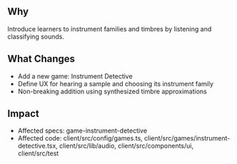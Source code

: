 ## Why
Introduce learners to instrument families and timbres by listening and classifying sounds.

## What Changes
- Add a new game: Instrument Detective
- Define UX for hearing a sample and choosing its instrument family
- Non-breaking addition using synthesized timbre approximations

## Impact
- Affected specs: game-instrument-detective
- Affected code: client/src/config/games.ts, client/src/games/instrument-detective.tsx, client/src/lib/audio, client/src/components/ui, client/src/test

